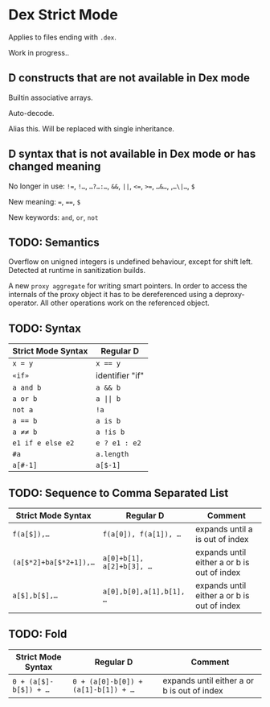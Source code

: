 # Dex Strict Mode

Applies to files ending with `.dex`.

Work in progress..


## D constructs that are not available in Dex mode

Builtin associative arrays.

Auto-decode.

Alias this. Will be replaced with single inheritance.

## D syntax that is not available in Dex mode or has changed meaning
No longer in use:  `!=`,  `!…`, `…?…:…`, `&&`, `||`, `<=`, `>=`, `…&…`, ,`…\|…`, `$`

New meaning: `=`, `==`, `$`

New keywords: `and`, `or`, `not`

## TODO: Semantics
Overflow on unigned integers is undefined behaviour, except for shift left. Detected at runtime in sanitization builds.

A new `proxy aggregate` for writing smart pointers. In order to access the internals of the proxy object it has to be dereferenced using a deproxy-operator. All other operations work on the referenced object.

## TODO: Syntax

Strict Mode Syntax| Regular D
-----------|----------
`x = y`  | `x == y`
`«if»`   | identifier "if"
`a and b`| `a && b`
`a or b` | `a \|\| b`
`not a`  | `!a`
`a == b` | `a is b`
`a ≠≠ b` | `a !is b`
`e1 if e else e2`|`e ? e1 : e2`
`#a`| `a.length`
`a[#-1]` | `a[$-1]`


## TODO: Sequence to Comma Separated List

Strict Mode Syntax | Regular D | Comment
-------------|----------|----
`f(a[$]),…` | `f(a[0]), f(a[1]), …` | expands until a is out of index
`(a[$*2]+ba[$*2+1]),…` | `a[0]+b[1], a[2]+b[3], …` | expands until either a or b is out of index
`a[$],b[$],…` | `a[0],b[0],a[1],b[1], …` | expands until either a or b is out of index


## TODO: Fold

Strict Mode Syntax | Regular D | Comment
-------------|----------|----
`0 + (a[$]-b[$]) + …` | `0 + (a[0]-b[0]) + (a[1]-b[1]) + …` | expands until either a or b is out of index


